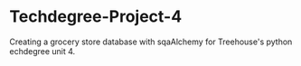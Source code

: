 # Techdegree-Project-4
Creating a grocery store database with sqaAlchemy for Treehouse's python echdegree unit 4.
